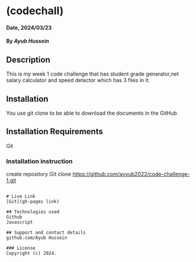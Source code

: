 # (codechall)

#### Date, 2024/03/23

#### By *Ayub Hussein*

## Description
This is my week 1 code challenge that has student grade generator,net salary calculator and speed detector which has 3 files in it.

## Installation
You use git clone to be able to download the documents in the GitHub

## Installation Requirements
Git

### Installation instruction
create repository
Git clone https://github.com/ayyub2022/code-challenge-1.git

```

# Live Link
[Git](gh-pages link)

## Technologies used
Github
Javascript

## Support and contact details
github.com/Ayub Hussein

### License
Copyright (c) 2024.








